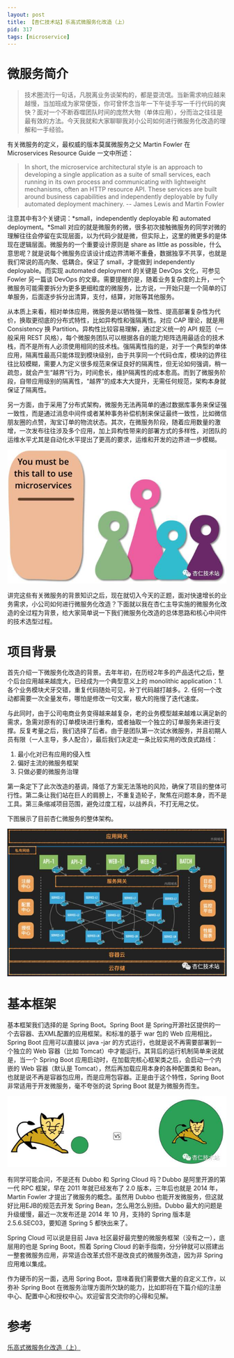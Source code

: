 ```yaml
---
layout: post
title: 【杏仁技术站】乐高式微服务化改造（上） 
pid: 317
tags: [microservice]
---
```


# 微服务简介

> 技术圈流行一句话，凡脱离业务谈架构的，都是耍流氓。当新需求响应越来越慢，当加班成为家常便饭，你可曾怀念当年一下午徒手写一千行代码的爽快？面对一个不断吞噬团队时间的庞然大物（单体应用），分而治之往往是最有效的方法。今天我就和大家聊聊我对小公司如何进行微服务化改造的理解和一手经验。

有关微服务的定义，最权威的版本莫属微服务之父 Martin Fowler 在 Microservices Resource Guide 一文中所述：

> In short, the microservice architectural style is an approach to developing a single application as a suite of small services, each running in its own process and communicating with lightweight mechanisms, often an HTTP resource API. These services are built around business capabilities and independently deployable by fully automated deployment machinery. -- James Lewis and Martin Fowler

注意其中有3个关键词：*small，independently deployable 和 automated deployment。*Small 对应的就是微服务的微，很多初次接触微服务的同学对微的理解往往会停留在实现层面，以为代码少就是微，但实际上，这里的微更多的是体现在逻辑层面。微服务的一个重要设计原则是 share as little as possible，什么意思呢？就是说每个微服务应该设计成边界清晰不重叠，数据独享不共享，也就是我们常说的高内聚、低耦合。保证了 small，才能做到 independently deployable。而实现 automated deployment 的关键是 DevOps 文化，可参见 Fowler 另一篇谈 DevOps 的文章。需要提醒的是，随着业务复杂度的上升，一个微服务可能需要拆分为更多更细粒度的微服务，比方说，一开始只是一个简单的订单服务，后面逐步拆分出清算，支付，结算，对账等其他服务。

从本质上来看，相对单体应用，微服务是以牺牲强一致性、提高部署复杂性为代价，换取更彻底的分布式特性，比如异构性和强隔离性。对应 CAP 理论，就是用 Consistency 换 Partition。异构性比较容易理解，通过定义统一的 API 规范（一般采用 REST 风格），每个微服务团队可以根据各自的能力矩阵选用最适合的技术栈，而不是所有人必须使用相同的技术栈。强隔离性指的是，对于一个典型的单体应用，隔离性最高只能体现到模块级别，由于共享同一个代码仓库，模块的边界往往比较模糊，需要人为定义很多规范来保证良好的隔离性，但无论如何强调，稍一疏忽，就会产生“越界”行为，时间愈长，维护隔离性的成本愈高。而到了微服务阶段，自带应用级别的隔离性，“越界”的成本大大提升，无需任何规范，架构本身就保证了隔离性。

另一方面，由于采用了分布式架构，微服务无法再简单的通过数据库事务来保证强一致性，而是通过消息中间件或者某种事务补偿机制来保证最终一致性，比如微信朋友圈的点赞，淘宝订单的物流状态。其次，在微服务阶段，随着应用数量的激增，一次发布往往涉及多个应用，加上异构性带来的部署方式的多样性，对团队的运维水平尤其是自动化水平提出了更高的要求，运维和开发的边界进一步模糊。

![](/uploads/2018/12/12-06.jpg)

讲完这些有关微服务的背景知识之后，现在就切入今天的正题，面对快速增长的业务需求，小公司如何进行微服务化改造？下面就以我在杏仁主导实施的微服务化改造的全过程为背景，给大家简单说一下我们微服务化改造的总体思路和核心中间件的技术选型过程。

# 项目背景

首先介绍一下微服务化改造的背景。去年年初，在历经2年多的产品迭代之后，整个后台应用越来越庞大，已经成为一个典型意义上的 monolithic application：1. 各个业务模块犬牙交错，重复代码随处可见，补丁代码越打越多。2. 任何一个改动都需要一次全量发布，哪怕是修改一句文案，极大的拖慢了迭代速度。

与此同时，由于公司电商业务变得越来越复杂，老的业务模型越来越难以满足新的需求，急需对原有的订单模块进行重构，或者抽取一个独立的订单服务来进行支撑。反复考量之后，我们选择了后者。由于是团队第一次试水微服务，并且初期人员有限（一人主导，多人配合），最后我们决定走一条比较实用的改良式路线：

1. 最小化对已有应用的侵入性
2. 偏好主流的微服务框架
3. 只做必要的微服务治理

第一条定下了此次改造的基调，降低了方案无法落地的风险，确保了项目的整体可行性。第二条让我们站在巨人的肩膀上，不重复造轮子，聚焦在问题本身，而不是工具。第三条缩减项目范围，避免过度工程，以战养兵，不打无用之仗。

下图展示了目前杏仁微服务的整体架构。

![](/uploads/2018/12/12-07.jpg)

# 基本框架

基本框架我们选择的是 Spring Boot。Spring Boot 是 Spring开源社区提供的一个去容器、去XML配置的应用框架。和标准的基于 war 包的 Web 应用相比，Spring Boot 应用可以直接以 java -jar 的方式运行，也就是说不再需要部署到一个独立的 Web 容器（比如 Tomcat）中才能运行。其背后的运行机制简单来说就是，当一个 Spring Boot 应用启动时，在加载完核心框架类之后，会启动一个内嵌的 Web 容器（默认是 Tomcat），然后再加载应用本身的各种配置类和 Bean。也就是说不再是容器包应用，而是应用包容器。正是由于这个特性，Spring Boot 非常适用于开发微服务，毫不夸张的说 Spring Boot 就是为微服务而生。

![](/uploads/2018/12/12-08.jpg)

有同学可能会问，不是还有 Dubbo 和 Spring Cloud 吗？Dubbo 是阿里开源的第一代 RPC 框架，早在 2011 年就已经发布了 2.0 版本，三年后也就是 2014 年，Martin Fowler 才提出了微服务的概念。虽然用 Dubbo 也能开发微服务，但这就好比用EJB的规范去开发 Spring Bean，怎么用怎么别扭。Dubbo 最大的问题是升级缓慢，最近一次发布还是 2014 年 10 月，支持的 Spring 版本是 2.5.6.SEC03，要知道 Spring 5 都快出来了。

Spring Cloud 可以说是目前 Java 社区最好最完整的微服务框架（没有之一），底层用的也是 Spring Boot，照着 Spring Cloud 的新手指南，分分钟就可以搭建出一整套微服务应用，非常适合改革式但不是改良式的微服务改造，因为非 Spring 应用难以集成。

作为硬币的另一面，选用 Spring Boot，意味着我们需要做大量的自定义工作，以弥补 Spring Boot 在微服务治理方面所欠缺的能力，比如即将在下篇介绍的注册中心、配置中心和授权中心。欢迎留言交流你的心得和见解。

# 参考

[乐高式微服务化改造（上）](https://mp.weixin.qq.com/s/KUGdGOrr0_5fwkrvhbI_aA)
